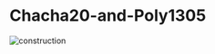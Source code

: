 # Chacha20-and-Poly1305

![construction](https://user-images.githubusercontent.com/16734383/170824212-10b573e2-450a-4fde-beed-146778c00e3a.jpg)
